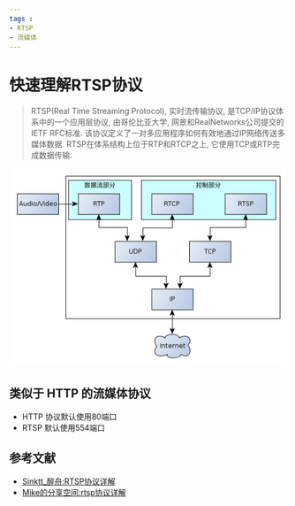 ```yaml
---
tags :
- RTSP
- 流媒体
---
```


快速理解RTSP协议
==============
> RTSP(Real Time Streaming Protocol), 实时流传输协议, 是TCP/IP协议体系中的一个应用层协议, 由哥伦比亚大学, 网景和RealNetworks公司提交的IETF RFC标准. 该协议定义了一对多应用程序如何有效地通过IP网络传送多媒体数据. RTSP在体系结构上位于RTP和RTCP之上, 它使用TCP或RTP完成数据传输.

![](../../imgs/2013/rtsp_arch.png)

## 类似于 HTTP 的流媒体协议

* HTTP 协议默认使用80端口
* RTSP 默认使用554端口



## 参考文献
* [Sinktt_醉舟:RTSP协议详解](http://sinktt82461673.blog.163.com/blog/static/114218483201112872642281/)
* [Mike的分享空间:rtsp协议详解](http://www.mikewootc.com/wiki/net/protocol/rtsp.html)
